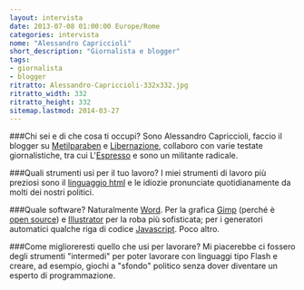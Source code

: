 ```yaml
---
layout: intervista
date: 2013-07-08 01:00:00 Europe/Rome
categories: intervista
nome: "Alessandro Capriccioli"
short_description: "Giornalista e blogger"
tags:
- giornalista
- blogger
ritratto: Alessandro-Capriccioli-332x332.jpg
ritratto_width: 332
ritratto_height: 332
sitemap.lastmod: 2014-03-27
---
```

###Chi sei e di che cosa ti occupi?
Sono Alessandro Capriccioli, faccio il blogger su [Metilparaben][1] e [Libernazione][2], collaboro con varie testate giornalistiche, tra cui L'[Espresso][3] e sono un militante radicale.

###Quali strumenti usi per il tuo lavoro?
I miei strumenti di lavoro più preziosi sono il [linguaggio html][4] e le idiozie pronunciate quotidianamente da molti dei nostri politici.

###Quale software?
Naturalmente [Word][5]. Per la grafica [Gimp][gimp] (perché è [open source][5]) e [Illustrator][Illustrator] per la roba più sofisticata; per i generatori automatici qualche riga di codice [Javascript][6]. Poco altro.

###Come miglioreresti quello che usi per lavorare?
Mi piacerebbe ci fossero degli strumenti "intermedi" per poter lavorare con linguaggi tipo Flash e creare, ad esempio, giochi a "sfondo" politico senza dover diventare un esperto di programmazione.


[1]: http://metilparaben.blogspot.com/ "Blog Metilparaben"
[2]: http://libernazione.it/ "Libernazione: un blog canaglia"
[3]: http://espresso.repubblica.it/ "L'Espresso"
[4]: http://it.wikipedia.org/wiki/HTML "Wikipedia: HTML"
[5]: http://it.wikipedia.org/wiki/Open_source "Wikipedia: Open source"
[6]: http://it.wikipedia.org/wiki/JavaScript "Wikipedia: JavaScript"
[MsWord]: http://office.microsoft.com/it-it/word/ "Microsoft Word"
[gimp]: http://gimpitalia.it/ "GIMP: un programma libero di fotoritocco"
[Illustrator]: http://www.adobe.com/Illustrator‎ "Adobe Illustrator"
